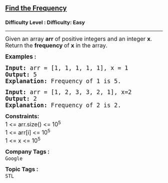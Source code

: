 <h2><a href="https://www.geeksforgeeks.org/problems/find-the-frequency/1?page=15&status=unsolved&sortBy=submissions">Find the Frequency</a></h2><h3>Difficulty Level : Difficulty: Easy</h3><hr><div class="problems_problem_content__Xm_eO"><p><span style="font-size: 18px;">Given an array <strong>a</strong><strong>rr</strong> of positive integers and an integer <strong>x</strong>. Return the <strong>frequency </strong>of&nbsp;<strong>x</strong> in the array.</span></p>
<p><span style="font-size: 14pt;"><strong>Examples : </strong></span></p>
<pre><span style="font-size: 14pt;"><strong>Input: </strong>arr = [1, 1, 1, 1, 1], x = 1
<strong>Output: </strong>5
<strong>Explanation: </strong>Frequency of 1 is 5.</span></pre>
<pre><span style="font-size: 14pt;"><strong>Input: </strong>arr = [1, 2, 3, 3, 2, 1], x=2
<strong>Output: </strong>2
<strong>Explanation: </strong>Frequency of 2 is 2.</span></pre>
<p><strong><span style="font-size: 18px;">Constraints:<br></span></strong><span style="font-size: 18px;">1 &lt;= arr.size() &lt;= 10<sup>5</sup><br></span><span style="font-size: 18px;">1 &lt;= arr[i] &lt;= 10<sup>5</sup><br></span><span style="font-size: 18px;">1 &lt;= x &lt;= 10<sup>5</sup></span></p></div><p><span style=font-size:18px><strong>Company Tags : </strong><br><code>Google</code>&nbsp;<br><p><span style=font-size:18px><strong>Topic Tags : </strong><br><code>STL</code>&nbsp;